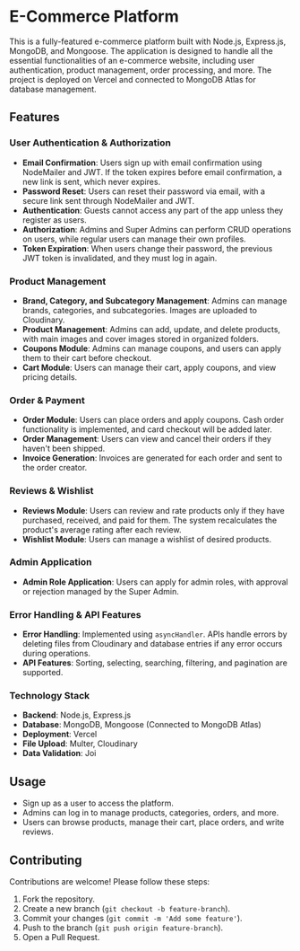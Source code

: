 # E-Commerce Platform

This is a fully-featured e-commerce platform built with Node.js, Express.js, MongoDB, and Mongoose. The application is designed to handle all the essential functionalities of an e-commerce website, including user authentication, product management, order processing, and more. The project is deployed on Vercel and connected to MongoDB Atlas for database management.

## Features

### User Authentication & Authorization
- **Email Confirmation**: Users sign up with email confirmation using NodeMailer and JWT. If the token expires before email confirmation, a new link is sent, which never expires.
- **Password Reset**: Users can reset their password via email, with a secure link sent through NodeMailer and JWT.
- **Authentication**: Guests cannot access any part of the app unless they register as users.
- **Authorization**: Admins and Super Admins can perform CRUD operations on users, while regular users can manage their own profiles.
- **Token Expiration**: When users change their password, the previous JWT token is invalidated, and they must log in again.

### Product Management
- **Brand, Category, and Subcategory Management**: Admins can manage brands, categories, and subcategories. Images are uploaded to Cloudinary.
- **Product Management**: Admins can add, update, and delete products, with main images and cover images stored in organized folders.
- **Coupons Module**: Admins can manage coupons, and users can apply them to their cart before checkout.
- **Cart Module**: Users can manage their cart, apply coupons, and view pricing details.

### Order & Payment
- **Order Module**: Users can place orders and apply coupons. Cash order functionality is implemented, and card checkout will be added later.
- **Order Management**: Users can view and cancel their orders if they haven't been shipped.
- **Invoice Generation**: Invoices are generated for each order and sent to the order creator.

### Reviews & Wishlist
- **Reviews Module**: Users can review and rate products only if they have purchased, received, and paid for them. The system recalculates the product's average rating after each review.
- **Wishlist Module**: Users can manage a wishlist of desired products.

### Admin Application
- **Admin Role Application**: Users can apply for admin roles, with approval or rejection managed by the Super Admin.

### Error Handling & API Features
- **Error Handling**: Implemented using `asyncHandler`. APIs handle errors by deleting files from Cloudinary and database entries if any error occurs during operations.
- **API Features**: Sorting, selecting, searching, filtering, and pagination are supported.

### Technology Stack
- **Backend**: Node.js, Express.js
- **Database**: MongoDB, Mongoose (Connected to MongoDB Atlas)
- **Deployment**: Vercel
- **File Upload**: Multer, Cloudinary
- **Data Validation**: Joi

## Usage

- Sign up as a user to access the platform.
- Admins can log in to manage products, categories, orders, and more.
- Users can browse products, manage their cart, place orders, and write reviews.

## Contributing

Contributions are welcome! Please follow these steps:

1. Fork the repository.
2. Create a new branch (`git checkout -b feature-branch`).
3. Commit your changes (`git commit -m 'Add some feature'`).
4. Push to the branch (`git push origin feature-branch`).
5. Open a Pull Request.
